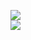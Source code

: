 [![](https://img.shields.io/badge/Made%20With-Github%20Spray-lightgrey.svg?style=for-the-badge&logo=github)](https://github.com/Annihil/github-spray#5535)  
[![](https://i.imgur.com/2DrTn0Z.gif)](https://github.com/Annihil/github-spray)